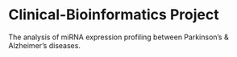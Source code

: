 # Clinical-Bioinformatics Project
The analysis of miRNA expression profiling between Parkinson’s & Alzheimer’s diseases.
